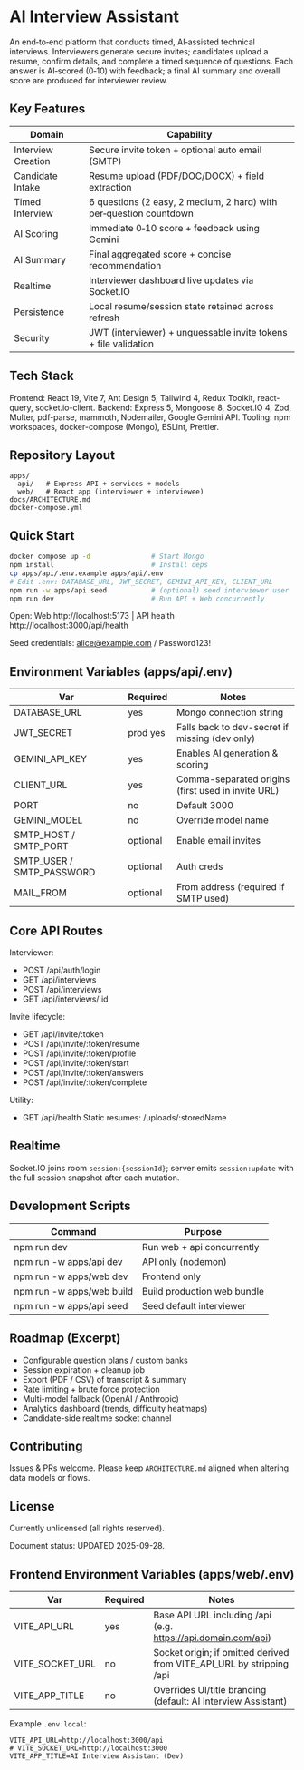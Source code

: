 # AI Interview Assistant

An end‑to‑end platform that conducts timed, AI‑assisted technical interviews. Interviewers generate secure invites; candidates upload a resume, confirm details, and complete a timed sequence of questions. Each answer is AI‑scored (0‑10) with feedback; a final AI summary and overall score are produced for interviewer review.

## Key Features

| Domain | Capability |
|--------|-----------|
| Interview Creation | Secure invite token + optional auto email (SMTP) |
| Candidate Intake | Resume upload (PDF/DOC/DOCX) + field extraction |
| Timed Interview | 6 questions (2 easy, 2 medium, 2 hard) with per‑question countdown |
| AI Scoring | Immediate 0‑10 score + feedback using Gemini |
| AI Summary | Final aggregated score + concise recommendation |
| Realtime | Interviewer dashboard live updates via Socket.IO |
| Persistence | Local resume/session state retained across refresh |
| Security | JWT (interviewer) + unguessable invite tokens + file validation |


## Tech Stack

Frontend: React 19, Vite 7, Ant Design 5, Tailwind 4, Redux Toolkit, react-query, socket.io-client.
Backend: Express 5, Mongoose 8, Socket.IO 4, Zod, Multer, pdf-parse, mammoth, Nodemailer, Google Gemini API.
Tooling: npm workspaces, docker-compose (Mongo), ESLint, Prettier.

## Repository Layout
```
apps/
  api/   # Express API + services + models
  web/   # React app (interviewer + interviewee)
docs/ARCHITECTURE.md
docker-compose.yml
```

## Quick Start
```bash
docker compose up -d               # Start Mongo
npm install                        # Install deps
cp apps/api/.env.example apps/api/.env
# Edit .env: DATABASE_URL, JWT_SECRET, GEMINI_API_KEY, CLIENT_URL
npm run -w apps/api seed           # (optional) seed interviewer user
npm run dev                        # Run API + Web concurrently
```
Open: Web http://localhost:5173  |  API health http://localhost:3000/api/health

Seed credentials: alice@example.com / Password123!

## Environment Variables (apps/api/.env)
| Var | Required | Notes |
|-----|----------|-------|
| DATABASE_URL | yes | Mongo connection string |
| JWT_SECRET | prod yes | Falls back to dev-secret if missing (dev only) |
| GEMINI_API_KEY | yes | Enables AI generation & scoring |
| CLIENT_URL | yes | Comma-separated origins (first used in invite URL) |
| PORT | no | Default 3000 |
| GEMINI_MODEL | no | Override model name |
| SMTP_HOST / SMTP_PORT | optional | Enable email invites |
| SMTP_USER / SMTP_PASSWORD | optional | Auth creds |
| MAIL_FROM | optional | From address (required if SMTP used) |

## Core API Routes
Interviewer:
- POST /api/auth/login
- GET  /api/interviews
- POST /api/interviews
- GET  /api/interviews/:id

Invite lifecycle:
- GET  /api/invite/:token
- POST /api/invite/:token/resume
- POST /api/invite/:token/profile
- POST /api/invite/:token/start
- POST /api/invite/:token/answers
- POST /api/invite/:token/complete

Utility:
- GET /api/health
Static resumes: /uploads/:storedName

## Realtime
Socket.IO joins room `session:{sessionId}`; server emits `session:update` with the full session snapshot after each mutation.

## Development Scripts
| Command | Purpose |
|---------|---------|
| npm run dev | Run web + api concurrently |
| npm run -w apps/api dev | API only (nodemon) |
| npm run -w apps/web dev | Frontend only |
| npm run -w apps/web build | Build production web bundle |
| npm run -w apps/api seed | Seed default interviewer |

## Roadmap (Excerpt)
- Configurable question plans / custom banks
- Session expiration + cleanup job
- Export (PDF / CSV) of transcript & summary
- Rate limiting + brute force protection
- Multi-model fallback (OpenAI / Anthropic)
- Analytics dashboard (trends, difficulty heatmaps)
- Candidate-side realtime socket channel

## Contributing
Issues & PRs welcome. Please keep `ARCHITECTURE.md` aligned when altering data models or flows.

## License
Currently unlicensed (all rights reserved).

Document status: UPDATED 2025-09-28.

## Frontend Environment Variables (apps/web/.env)
| Var | Required | Notes |
|-----|----------|-------|
| VITE_API_URL | yes | Base API URL including /api (e.g. https://api.domain.com/api) |
| VITE_SOCKET_URL | no | Socket origin; if omitted derived from VITE_API_URL by stripping /api |
| VITE_APP_TITLE | no | Overrides UI/title branding (default: AI Interview Assistant) |

Example `.env.local`:
```
VITE_API_URL=http://localhost:3000/api
# VITE_SOCKET_URL=http://localhost:3000
VITE_APP_TITLE=AI Interview Assistant (Dev)
```

